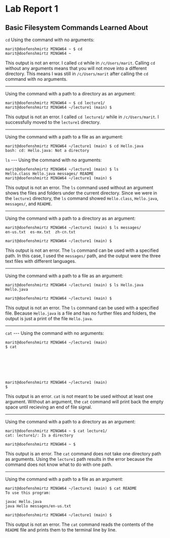 # **Lab Report 1**
## **Basic Filesystem Commands Learned About**
`cd` Using the command with no arguments:
```
marit@doofenshmirtz MINGW64 ~ $ cd
marit@doofenshmirtz MINGW64 ~
```
This output is not an error. I called `cd` while in `/c/Users/marit`. Calling `cd` without any arguments means that you will not move into a different directory. This means I was still in `/c/Users/marit` after calling the `cd` command with no arguments.

---
Using the command with a path to a directory as an argument:
```
marit@doofenshmirtz MINGW64 ~ $ cd lecture1/
marit@doofenshmirtz MINGW64 ~/lecture1 (main) $
```
This output is not an error. I called `cd lecture1/` while in `/c/Users/marit`. I successfully moved to the `lecture1` directory. 

---
Using the command with a path to a file as an argument:
```
marit@doofenshmirtz MINGW64 ~/lecture1 (main) $ cd Hello.java
bash: cd: Hello.java: Not a directory
```

`ls` --- Using the command with no arguments:
```
marit@doofenshmirtz MINGW64 ~/lecture1 (main) $ ls
Hello.class Hello.java messages/ README
marit@doofenshmirtz MINGW64 ~/lecture1 (main) $
```
This output is not an error. The `ls` command used without an argument shows the files and folders under the current directory. Since we were in the `lecture1` directory, the `ls` command showed `Hello.class`, `Hello.java`, `messages/`, and `README`.

---
Using the command with a path to a directory as an argument:
```
marit@doofenshmirtz MINGW64 ~/lecture1 (main) $ ls messages/
en-us.txt  es-mx.txt  zh-cn.txt

marit@doofenshmirtz MINGW64 ~/lecture1 (main) $
```
This output is not an error. The `ls` command can be used with a specified path. In this case, I used the `messages/` path, and the output were the three text files with different languages.

---
Using the command with a path to a file as an argument:
```
marit@doofenshmirtz MINGW64 ~/lecture1 (main) $ ls Hello.java
Hello.java

marit@doofenshmirtz MINGW64 ~/lecture1 (main) $
```
This output is not an error. The `ls` command can be used with a specified file. Because `Hello.java` is a file and has no further files and folders, the output is just a print of the file `Hello.java`.

---
`cat` --- Using the command with no arguments:
```
marit@doofenshmirtz MINGW64 ~/lecture1 (main)
$ cat







marit@doofenshmirtz MINGW64 ~/lecture1 (main)
$
```
This output is an error. `cat` is not meant to be used without at least one argument. Without an argument, the `cat` command will print back the empty space until recieving an end of file signal.

---
Using the command with a path to a directory as an argument:
```
marit@doofenshmirtz MINGW64 ~ $ cat lecture1/
cat: lecture1/: Is a directory

marit@doofenshmirtz MINGW64 ~ $
```
This output is an error. The `cat` command does not take one directory path as arguments. Using the `lecture1` path results in the error because the command does not know what to do with one path.

---
Using the command with a path to a file as an argument:
```
marit@doofenshmirtz MINGW64 ~/lecture1 (main) $ cat README
To use this program:

javac Hello.java
java Hello messages/en-us.txt

marit@doofenshmirtz MINGW64 ~/lecture1 (main) $
```
This output is not an error. The `cat` command reads the contents of the `README` file and prints them to the terminal line by line.
